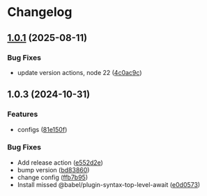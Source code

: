 # Changelog

## [1.0.1](https://github.com/diplodoc-platform/babel-preset/compare/v1.0.0...v1.0.1) (2025-08-11)


### Bug Fixes

* update version actions, node 22 ([4c0ac9c](https://github.com/diplodoc-platform/babel-preset/commit/4c0ac9c83e7608e868feda34b30513f7bab4e1cf))

## 1.0.3 (2024-10-31)


### Features

* configs ([81e150f](https://github.com/diplodoc-platform/babel-preset/commit/81e150f87e626a62c50ae85644a9f96ebb6b3d56))


### Bug Fixes

* Add release action ([e552d2e](https://github.com/diplodoc-platform/babel-preset/commit/e552d2e76c78a94c9d0c7f6b06ee86067717fc5b))
* bump version ([bd83860](https://github.com/diplodoc-platform/babel-preset/commit/bd8386004880a6a23ec5d00523b59bcf812dc02e))
* change config ([ffb7b95](https://github.com/diplodoc-platform/babel-preset/commit/ffb7b95ad426ee147b2792337dc8b4b559bb9c2f))
* Install missed @babel/plugin-syntax-top-level-await ([e0d0573](https://github.com/diplodoc-platform/babel-preset/commit/e0d0573ea5bb3fa5ccb790025f5ad0f2d712236c))
